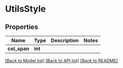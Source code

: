 # UtilsStyle

## Properties
Name | Type | Description | Notes
------------ | ------------- | ------------- | -------------
**col_span** | **int** |  | 

[[Back to Model list]](../README.md#documentation-for-models) [[Back to API list]](../README.md#documentation-for-api-endpoints) [[Back to README]](../README.md)

